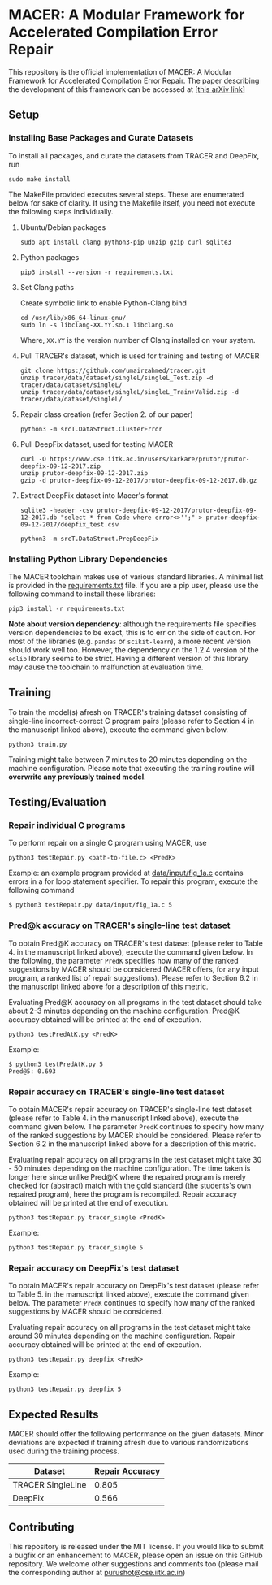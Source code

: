 # MACER: A Modular Framework for Accelerated Compilation Error Repair

This repository is the official implementation of MACER: A Modular Framework for Accelerated Compilation Error Repair. The paper describing the development of this framework can be accessed at [[this arXiv link]](https://arxiv.org/abs/2005.14015)

## Setup

### Installing Base Packages and Curate Datasets

To install all packages, and curate the datasets from TRACER and DeepFix, run

`sudo make install`

The MakeFile provided executes several steps. These are enumerated below for sake of clarity. If using the Makefile itself, you need not execute the following steps individually.

1. Ubuntu/Debian packages
    
    `sudo apt install clang python3-pip unzip gzip curl sqlite3`

1. Python packages
    
    `pip3 install --version -r requirements.txt`

1. Set Clang paths

    Create symbolic link to enable Python-Clang bind
    ```
    cd /usr/lib/x86_64-linux-gnu/
    sudo ln -s libclang-XX.YY.so.1 libclang.so
    ```

    Where, `XX.YY` is the version number of Clang installed on your system.

1. Pull TRACER's dataset, which is used for training and testing of MACER

    ```
    git clone https://github.com/umairzahmed/tracer.git
    unzip tracer/data/dataset/singleL/singleL_Test.zip -d tracer/data/dataset/singleL/
    unzip tracer/data/dataset/singleL/singleL_Train+Valid.zip -d tracer/data/dataset/singleL/
    ```

1. Repair class creation (refer Section 2. of our paper)

    `python3 -m srcT.DataStruct.ClusterError`

1. Pull DeepFix dataset, used for testing MACER

	```
    curl -O https://www.cse.iitk.ac.in/users/karkare/prutor/prutor-deepfix-09-12-2017.zip
	unzip prutor-deepfix-09-12-2017.zip
	gzip -d prutor-deepfix-09-12-2017/prutor-deepfix-09-12-2017.db.gz
    ```

1. Extract DeepFix dataset into Macer's format

    ```
    sqlite3 -header -csv prutor-deepfix-09-12-2017/prutor-deepfix-09-12-2017.db "select * from Code where error<>'';" > prutor-deepfix-09-12-2017/deepfix_test.csv
    
	python3 -m srcT.DataStruct.PrepDeepFix
    ```
### Installing Python Library Dependencies

The MACER toolchain makes use of various standard libraries. A minimal list is provided in the [requirements.txt](requirements.txt) file. If you are a pip user, please use the following command to install these libraries:

```setup
pip3 install -r requirements.txt
```
**Note about version dependency**: although the requirements file specifies version dependencies to be exact, this is to err on the side of caution. For most of the libraries (e.g. `pandas` or `scikit-learn`), a more recent version should work well too. However, the dependency on the 1.2.4 version of the `edlib` library seems to be strict. Having a different version of this library may cause the toolchain to malfunction at evaluation time.

## Training

To train the model(s) afresh on TRACER's training dataset consisting of single-line incorrect-correct C program pairs (please refer to Section 4 in the manuscript linked above), execute the command given below.

```train
python3 train.py 
```
Training might take between 7 minutes to 20 minutes depending on the machine configuration. Please note that executing the training routine will **overwrite any previously trained model**.

## Testing/Evaluation
<!--
**Testing using pretrained models**: This repository offers pretrained models in the [macer/](macer/) directory. Barring inconsistencies due to versions of various packages or system environment, it should be possible to directly use these to perform evaluation. Please see below on how to perform training afresh.
-->
### Repair individual C programs
To perform repair on a single C program using MACER, use
```eval
python3 testRepair.py <path-to-file.c> <PredK>
```

Example: an example program provided at [data/input/fig_1a.c](data/input/fig_1a.c) contains errors in a for loop statement specifier. To repair this program, execute the following command
```eval
$ python3 testRepair.py data/input/fig_1a.c 5
```

### Pred@k accuracy on TRACER's single-line test dataset
To obtain Pred@K accuracy on TRACER's test dataset (please refer to Table 4. in the manuscript linked above), execute the command given below. In the following, the parameter `PredK` specifies how many of the ranked suggestions by MACER should be considered (MACER offers, for any input program, a ranked list of repair suggestions). Please refer to Section 6.2 in the manuscript linked above for a description of this metric.

Evaluating Pred@K accuracy on all programs in the test dataset should take about 2-3 minutes depending on the machine configuration. Pred@K accuracy obtained will be printed at the end of execution.
```eval
python3 testPredAtK.py <PredK>
```                                     

Example:
```eval
$ python3 testPredAtK.py 5
Pred@5: 0.693
```

### Repair accuracy on TRACER's single-line test dataset
To obtain MACER's repair accuracy on TRACER's single-line test dataset (please refer to Table 4. in the manuscript linked above), execute the command given below. The parameter `PredK` continues to specify how many of the ranked suggestions by MACER should be considered. Please refer to Section 6.2 in the manuscript linked above for a description of this metric.

Evaluating repair accuracy on all programs in the test dataset might take 30 - 50 minutes depending on the machine configuration. The time taken is longer here since unlike Pred@K where the repaired program is merely checked for (abstract) match with the gold standard  (the students's own repaired program), here the program is recompiled. Repair accuracy obtained will be printed at the end of execution.

```eval
python3 testRepair.py tracer_single <PredK>
```

Example:
```eval
python3 testRepair.py tracer_single 5
```

### Repair accuracy on DeepFix's test dataset
To obtain MACER's repair accuracy on DeepFix's test dataset (please refer to Table 5. in the manuscript linked above), execute the command given below. The parameter `PredK` continues to specify how many of the ranked suggestions by MACER should be considered. 

Evaluating repair accuracy on all programs in the test dataset might take around 30 minutes depending on the machine configuration. Repair accuracy obtained will be printed at the end of execution.

```eval
python3 testRepair.py deepfix <PredK>
```

Example:
```eval
python3 testRepair.py deepfix 5
```

## Expected Results

MACER should offer the following performance on the given datasets. Minor deviations are expected if training afresh due to various randomizations used during the training process.

| Dataset            | Repair Accuracy |    
| ------------------ |---------------- | 
| TRACER SingleLine  |     0.805       |
| DeepFix            |     0.566       |

## Contributing
This repository is released under the MIT license. If you would like to submit a bugfix or an enhancement to MACER, please open an issue on this GitHub repository. We welcome other suggestions and comments too (please mail the corresponding author at purushot@cse.iitk.ac.in)
